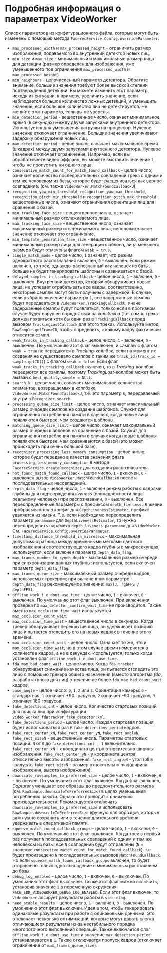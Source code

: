 # Подробная информация о параметрах VideoWorker 

Список параметров из конфигурационного файла, которые могут быть изменены с помощью метода `FacerecService.Config.overrideParameter`:

* `max_processed_width` и `max_processed_height` - ограничить размер изображения, подаваемого во внутренний детектор новых лиц.
* `min_size` и `max_size` - минимальный и максимальные размер лица для детекции (размер определен для изображения, уже уменьшенного под ограничения `max_processed_width` и `max_processed_height`)
* `min_neighbors` - целочисленный параметр детектора. Обратите внимание, большие значения требуют более высокой степени подтверждения детекции. Вы можете изменить этот параметр, исходя из ситуации, к примеру, увеличить значение, если наблюдается большое количество ложных детекций, и уменьшить значение, если большое количество лиц не детектируется. Не меняйте этот параметр, если вы не уверены.
* `min_detection_period` - вещественное число, означает минимальное время (в секундах) между двумя запусками внутреннего детектора. Используется для уменьшения нагрузки на процессор. Нулевое значение отключает ограничение. Большие значения увеличивают задержку обнаружения новых лиц.
* `max_detection_period` - целое число, означает максимальное время (в кадрах) между двумя запусками внутреннего детектора. Нулевое значение отключает ограничение. Например, если вы обрабатываете видео оффлайн, вы можете выставить значение `1`, чтобы не пропустить ни одного лица.
* `consecutive_match_count_for_match_found_callback` - целое число, означает количество последовательных совпадений трека с одним и тем же человеком из базы, которое будет расцениваться как верное совпадение. (см. также `VideoWorker.MatchFoundCallbackU`)
* `recognition_yaw_min_threshold`, `recognition_yaw_max_threshold`, `recognition_pitch_min_threshold` и `recognition_pitch_max_threshold` - вещественные числа, означают ограничения ориентации лиц для сравнения с базой.
* `min_tracking_face_size` - вещественное число, означает минимальный размер отслеживаемого лица.
* `max_tracking_face_size` - вещественное число, означает максимальный размер отслеживаемого лица, неположительное значение отключает это ограничение.
* `min_template_generation_face_size` - вещественное число, означает минимальный размер лица для генерации шаблона, лица меньшего размера будут отмечены флагом `weak = true`.
* `single_match_mode` - целое число, `1` означает, что режим однократного распознавания включен, `0` - выключен. Если режим включен, то трек, однажды распознанный как человек из базы, больше не будет генерировать шаблоны и сравниваться с базой.
* `delayed_samples_in_tracking_callback` - целое число, `1` - включен, `0` - выключен. Внутренний детектор, который обнаруживает новые лица, не успевает отрабатывать все кадры, соответственно, некоторые сэмплы могут быть получены с задержкой. В случае, если выбрано значение параметра `1`, все задержанные сэмплы будут передаваться в `VideoWorker.TrackingCallbackU`, иначе задержанные сэмплы будут появляться, только если в противном случае будет нарушен порядок вызова коллбэков (т.е. сэмпл трека должен появиться хотя бы один раз в `TrackingCallback` перед вызовом `TrackingLostCallback` для этого трека). Используйте метод `RawSample.getFrameID`, чтобы определить, к какому кадру фактически относится сэмпл.
* `weak_tracks_in_tracking_callback` - целое число, `1` - включен, `0` - выключен. По умолчанию этот флаг выключен, и сэмплы с флагом `weak = true` не передаются в *Tracking*-коллбэк, если на момент их создания не существовало сэмплов с таким же `track_id` (`track_id = sample.getID()`) с флагом `weak = false`. Если флаг `weak_tracks_in_tracking_callback` включен, то в *Tracking*-коллбэк передаются все сэмплы, поэтому *TrackingLost*-коллбэк может быть вызван с `best_quality_sample = NULL`.
* `search_k` - целое число, означает максимальное количество элементов, возвращаемых в коллбэке `VideoWorker.MatchFoundCallbackU`, т.е. это параметр `k`, передаваемый внутри в `Recognizer.search`.
* `processing_queue_size_limit` - целое число, означает максимальный размер очереди сэмплов на создание шаблонов. Служит для ограничения потребления памяти в случаях, когда новые лица появляются быстрее, чем создаются шаблоны.
* `matching_queue_size_limit` - целое число, означает максимальный размер очереди шаблонов на сравнение с базой. Служит для ограничения потребления памяти в случаях когда новые шаблоны появляются быстрее, чем сравниваются с базой (это может происходить при очень большой базе).
* `recognizer_processing_less_memory_consumption` - целое число, которое будет передано в качества значения флага `processing_less_memory_consumption` в методе `FacerecService.createRecognizer` для создания распознавателя.
* `not_found_match_found_callback` - целое число, `1` - включен, `0` - выключен вызов `VideoWorker.MatchFoundCallbackU` после `N` последовательных несовпадений.
* `depth_data_flag` - целое число, `1` - включен режим работы с кадрами глубины для подтверждения *liveness* (принадлежности лица реальному человеку) при распознавании, `0` - выключен. Все переопределенные параметры с префиксом `depth_liveness.` в имени пробрасываются в конфиг для `DepthLivenessEstimator`, префикс удаляется из имени. Т.е. если необходимо переопределить параметр `paramname` для `DepthLivenessEstimator`, то нужно переопределить параметр `depth_liveness.paramname` для `VideoWorker`. См. `FacerecService.Config.overrideParameter`.
* `timestamp_distance_threshold_in_microsecs` - максимальная допустимая разница между временными метками цветного изображения и соответствующего кадра глубины в микросекундах; используется, если включен параметр `depth_data_flag`.
* `max_frames_number_to_synch_depth` - максимальный размер очереди при синхронизации данных глубины; используется, если включен параметр `depth_data_flag`.
* `max_frames_queue_size` - максимальный размер очереди кадров, используемых трекером; при включенном параметре `depth_data_flag` рекомендуемое значение: `max(3, rgbFPS / depthFPS)`.
* `offline_work_i_e_dont_use_time` - целое число, `1` - включен, `0` - выключен. По умолчанию этот флаг выключен. При включении проверка по `max_detector_confirm_wait_time` не производится. Также вместо `max_occlusion_time_wait` используется `max_occlusion_count_wait`.
* `max_occlusion_time_wait` - вещественное число в секундах. Когда трекер обнаруживает перекрытие лица, он удерживает позицию лица и пытается отследить его на новых кадрах в течение этого времени.
* `max_occlusion_count_wait` - целое число. Означает то же, что и `max_occlusion_time_wait`, но в этом случае время измеряется в количестве кадров, а не в секундах. Используется, только когда установлен флаг `offline_work_i_e_dont_use_time`.
* `fda_max_bad_count_wait` - целое число. Когда `fda_tracker` обнаруживает снижение качества лица, он пытается отследить это лицо с помощью трекера общего назначения (вместо алгоритма *fda*, разработатнного для лиц) в течение не более `fda_max_bad_count_wait` кадров.
* `base_angle` - целое число: `0`, `1`, `2` или `3`. Ориентация камеры: `0` - стандартная, `1` означает +90 градусов, `2` означает -90 градусов, `3` означает 180 градусов.
* `fake_detections_cnt` - целое число. Количество стартовых позиций для поиска лиц при конфигурации `video_worker_fdatracker_fake_detector.xml`.
* `fake_detections_period` - целое число. Каждая стартовая позиция будет использоваться раз в `fake_detections_period` кадров.
* `fake_rect_center_xN`, `fake_rect_center_yN`, `fake_rect_angleN`, `fake_rect_sizeN` - вещественные числа. Параметры стартовых позиций. `N` от `0` до `fake_detections_cnt - 1` включительно. `fake_rect_center_xN` - x координата центра относительно ширины изображения. `fake_rect_center_yN` - y координата центра относительно высоты изображения. `fake_rect_angleN` - угол roll в градусах. `fake_rect_sizeN` - размер относительно max(ширина изображения, высота изображения).
* `downscale_rawsamples_to_preferred_size` - целое число, `1` - включен, `0` - выключен. По умолчанию этот флаг включен. Когда флаг включен, *Capturer* уменьшает все образцы до предпочтительного размера (см. `RawSample.downscaleToPreferredSize`) в целях уменьшения потребления памяти. Однако это приводит к снижению производительности. Рекомендуется отключать `downscale_rawsamples_to_preferred_size` и использовать `RawSample.downscaleToPreferredSize` вручную для образцов, которые вам нужно сохранить или в течение длительного времени удерживать в оперативной памяти.
* `squeeze_match_found_callback_groups` - целое число, `1` - включен, `0` - выключен. По умолчанию этот флаг выключен. Когда трек в первый раз получает `N` последовательных совпадений с одним и тем же человеком из базы, все `N` совпадений будут отправлены (`N` = значение `consecutive_match_count_for_match_found_callback`). т.е. будет произведено `N` последовательных вызовов `MatchFoundCallback`. Но если `squeeze_match_found_callback_groups` включен, то будет отправлено только одно совпадение с минимальным расстоянием до базы.
* `debug_log_enabled` - целое число, `1` - включен, `0` - выключен. По умолчанию этот флаг выключен. Также этот флаг можно включить, установив значение `1` в переменную окружения `FACE_SDK_VIDEOWORKER_DEBUG_LOG_ENABLED`. Если этот флаг включен, то `VideoWorker` логирует результаты работы в `std::clog`.
* `need_stable_results` - целое число, `1` - включен, `0` - выключен. По умолчанию этот флаг выключен. Идея в том, чтобы генерировать одинаковые разультаты при работе с одинаковыми данными. Это отключает несколько оптимизаций, которые могут давать слегка отличающиеся результаты из-за нестабильного порядка многопоточного выполнения операций. Также включается флаг `offline_work_i_e_dont_use_time` и значение `max_detection_period` устанавливается в `1`. Также отключается пропуск кадров (отключает ограничение от `max_frames_queue_size`).
